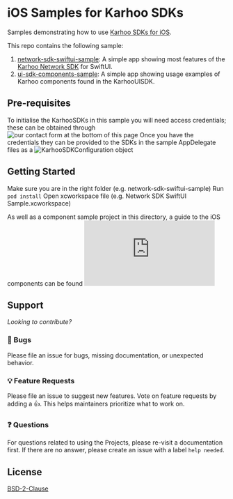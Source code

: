 # iOS Samples for Karhoo SDKs

Samples demonstrating how to use
[Karhoo SDKs for iOS](https://developer.karhoo.com/docs/build-apps-using-sdks).

This repo contains the following sample:

1. [network-sdk-swiftui-sample](network-sdk-swiftui-sample): A simple app showing most features of the [Karhoo Network SDK](https://developer.karhoo.com/docs/using-the-network-sdk) for SwiftUI.
2. [ui-sdk-components-sample](ui-sdk-components-sample): A simple app showing usage examples of Karhoo components found in the KarhooUISDK.

## Pre-requisites

To initialise the KarhooSDKs in this sample you will need access credentials; these can be obtained through ![our contact form at the bottom of this page](https://www.karhoo.com/api-sdk-integrations/) Once you have the credentials they can be provided to the SDKs in the sample AppDelegate files as a ![KarhooSDKConfiguration object](https://developer.karhoo.com/docs/using-the-network-sdk#ios-1)

## Getting Started

Make sure you are in the right folder (e.g. network-sdk-swiftui-sample)
Run `pod install`
Open xcworkspace file (e.g. Network SDK SwiftUI Sample.xcworkspace)

As well as a component sample project in this directory, a guide to the iOS components can be found ![here](https://github.com/karhoo/karhoo-ios-ui-sdk/blob/develop/components.md)
## Support

_Looking to contribute?_

### 🐛 Bugs

Please file an issue for bugs, missing documentation, or unexpected behavior.

### 💡 Feature Requests

Please file an issue to suggest new features. Vote on feature requests by adding
a 👍. This helps maintainers prioritize what to work on.

### ❓ Questions

For questions related to using the Projects, please re-visit a documentation first. If there are no answer, please create an issue with a label `help needed`.

## License
[BSD-2-Clause](./LICENSE)

